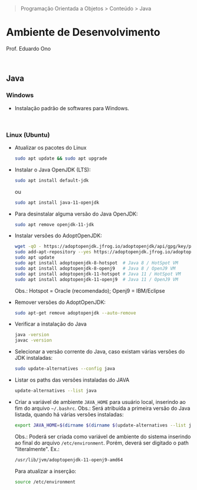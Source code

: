 > Programação Orientada a Objetos > Conteúdo > Java

# Ambiente de Desenvolvimento

Prof. Eduardo Ono

<br>

## Java

### Windows

* Instalação padrão de softwares para Windows.

<br>

### Linux (Ubuntu)

* Atualizar os pacotes do Linux

  ```sh
  sudo apt update && sudo apt upgrade
  ```

* Instalar o Java OpenJDK (LTS):

  ```sh
  sudo apt install default-jdk
  ```

  ou

  ```sh
  sudo apt install java-11-openjdk
  ```

* Para desinstalar alguma versão do Java OpenJDK:

  ```sh
  sudo apt remove openjdk-11-jdk
  ```

* Instalar versões do AdoptOpenJDK:

   ```sh
  wget -qO - https://adoptopenjdk.jfrog.io/adoptopenjdk/api/gpg/key/public | sudo apt-key add -
  sudo add-apt-repository --yes https://adoptopenjdk.jfrog.io/adoptopenjdk/deb/
  sudo apt update
  sudo apt install adoptopenjdk-8-hotspot  # Java 8 / HotSpot VM
  sudo apt install adoptopenjdk-8-openj9   # Java 8 / OpenJ9 VM
  sudo apt install adoptopenjdk-11-hotspot # Java 11 / HotSpot VM
  sudo apt install adoptopenjdk-11-openj9  # Java 11 / OpenJ9 VM
  ```

  Obs.: Hotspot = Oracle (recomendado); Openj9 = IBM/Eclipse

* Remover versões do AdoptOpenJDK:

  ```sh
  sudo apt-get remove adoptopenjdk --auto-remove
  ```

* Verificar a instalação do Java

  ```sh
  java -version
  javac -version
  ```

* Selecionar a versão corrente do Java, caso existam várias versões do JDK instaladas:

  ```sh
  sudo update-alternatives --config java
  ```

* Listar os paths das versões instaladas do JAVA

  ```sh
  update-alternatives --list java
  ```

* Criar a variável de ambiente `JAVA_HOME` para usuário local, inserindo ao fim do arquivo `~/.bashrc`. Obs.: Será atribuída a primeira versão do Java listada, quando há várias versões instaladas:

  ```sh
  export JAVA_HOME=$(dirname $(dirname $(update-alternatives --list javac 2>&1 | head -n 1)))
  ```

  Obs.: Poderá ser criada como variável de ambiente do sistema inserindo ao final do arquivo `/etc/environment`. Porém, deverá ser digitado o path "literalmente". Ex.:

    ```sh
    /usr/lib/jvm/adoptopenjdk-11-openj9-amd64
    ```

  Para atualizar a inserção:

  ```sh
  source /etc/environment
  ```

<br>
